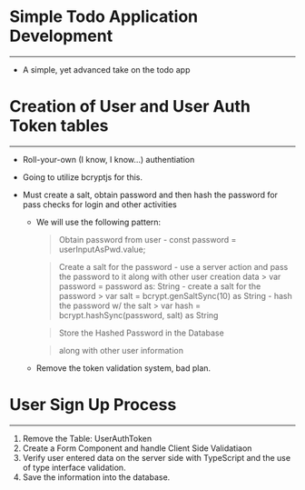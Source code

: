 # Simple Todo Application Development
-----------------------------------------------
  - A simple, yet advanced take on the todo app


# Creation of User and User Auth Token tables
-----------------------------------------------
  - Roll-your-own (I know, I know...) authentiation

  - Going to utilize bcryptjs for this.

  - Must create a salt, obtain password and then hash
    the password for pass checks for login and other
    activities

      - We will use the following pattern:
          > Obtain password from user 
            - const password = userInputAsPwd.value;

          > Create a salt for the password
              - use a server action and pass the password
              to it along with other user creation data
                 > var password = password as: String
              - create a salt for the password
                 > var salt = bcrypt.genSaltSync(10) as String
              - hash the password w/ the salt
                  > var hash = bcrypt.hashSync(password, salt) as String

          > Store the Hashed Password in the Database

          > along with other user information

      - Remove the token validation system, bad plan. 

# User Sign Up Process
-----------------------------------------------
1. Remove the Table: UserAuthToken
2. Create a Form Component and handle Client Side Validatiaon
3. Verify user entered data on the server side with TypeScript
   and the use of type interface validation.
4. Save the information into the database.